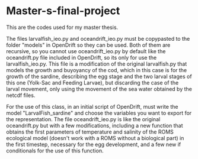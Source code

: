 # Master-s-final-project

This are the codes used for my master thesis.

The files larvalfish_ieo.py and oceandrift_ieo.py must be copypasted to the folder "models" in OpenDrift so they can be used. 
Both of them are recursive, so you cannot use oceandrift_ieo.py by default like the oceandrift.py file included in OpenDrift, 
so its only for use the larvalfish_ieo.py. This file is a modification of the original larvalfish.py that models the growth
and buyoyancy of the cod, which in this case is for the growth of the sardine, describing the egg stage and the two larval
stages of this one (Yolk-Sac and Feeding Larvae), but discarding the case of the larval movement, only using the movement of the sea water obtained by the
netcdf files. 

For the use of this class, in an initial script of OpenDrift, must write the model "LarvalFish_sardine" and choose the variables
you want to export for the representation. The file oceandrift_ieo.py is like the original oceandrift.py but with a few 
modifications, including a new function that obtains the first parameters of temperature and salinity of the ROMS ecological
model (doesn't work with a ROMS without a biological part) in the first timestep, necessary for the egg development, and a few
new if conditionals for the use of this function. 
